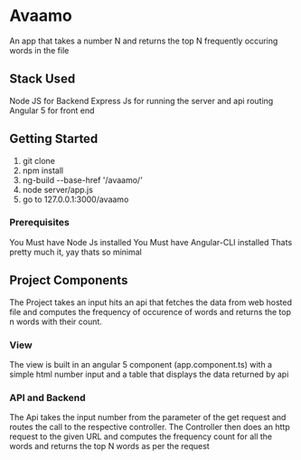# Avaamo

An app that takes a number N and returns the top N frequently occuring words in the file

## Stack Used
Node JS for Backend
Express Js for running the server and api routing
Angular 5 for front end


## Getting Started

1) git clone
2) npm install
3) ng-build --base-href '/avaamo/'
3) node server/app.js
4) go to 127.0.0.1:3000/avaamo

### Prerequisites

You Must have Node Js installed
You Must have Angular-CLI installed
Thats pretty much it, yay thats so minimal

## Project Components
The Project takes an input hits an api that fetches the data from web hosted file and computes the frequency of occurence of words and returns the top n words with their count.

### View 
The view is built in an angular 5 component (app.component.ts) with a simple html number input and a table that displays the data returned by api

### API and Backend
The Api takes the input number from the parameter of the get request and routes the call to the respective controller.
The Controller then does an http request to the given URL and computes the frequency count for all the words and returns the top N words as per the request